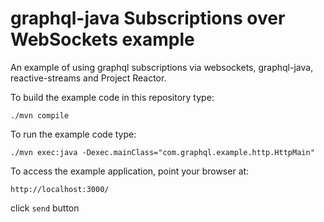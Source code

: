 # graphql-java Subscriptions over WebSockets example

An example of using graphql subscriptions via websockets, graphql-java, reactive-streams and Project Reactor.

To build the example code in this repository type:

    ./mvn compile
    
To run the example code type:
    
    ./mvn exec:java -Dexec.mainClass="com.graphql.example.http.HttpMain"
    
To access the example application, point your browser at:

    http://localhost:3000/  

click `send` button